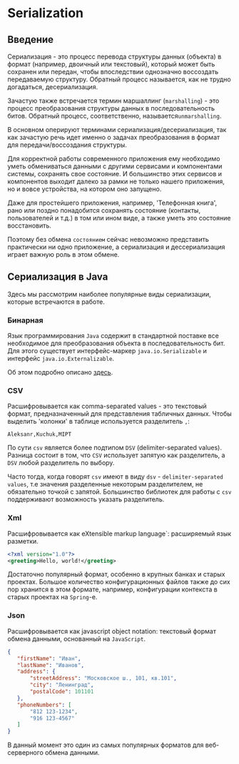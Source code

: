 # Serialization

## Введение

Сериализация - это процесс перевода структуры данных (объекта) в формат (например, двоичный или текстовый), который может быть сохранен или передан, чтобы впоследствии однозначно воссоздать передаваемую структуру. Обратный процесс называется, как не трудно догадаться, десериализация.

Зачастую также встречается термин маршаллинг (`marshalling`) - это процесс преобразования структуры данных в последовательность битов. Обратный процесс, соответственно, называется`unmarshalling`.

В основном оперируют терминами сериализация/десериализация, так как зачастую речь идет именно о задачах преобразования в формат для передачи/воссоздания структуры.

Для корректной работы современного приложения ему необходимо уметь обмениваться данными с другими сервисами и компонентами системы, сохранять свое состояние.
И большинство этих сервисов и компонентов выходит далеко за рамки не только нашего приложения, но и вовсе устройства, на котором оно запущено.

Даже для простейшего приложения, например, 'Телефонная книга', рано или поздно понадобится сохранять состояние (контакты, пользователей и т.д.) в том или ином виде, а также уметь это состояние восстановить.

Поэтому без обмена `состоянием` сейчас невозможно представить практически ни одно приложение, а сериализация и дессериализация играет важную роль в этом обмене.

## Сериализация в Java

Здесь мы рассмотрим наиболее популярные виды сериализации, которые встречаются в работе.

### Бинарная

Язык программирования `Java` содержит в стандартной поставке все необходимое для преобразования объекта в последовательность бит.
Для этого существует интерфейс-маркер `java.io.Serializable` и интерфейс `java.io.Externalizable`.

Об этом подробно описано [здесь](binary/binary.md).

### CSV

Расшифровывается как comma-separated values - это текстовый формат, предназначенный для представления табличных данных. Чтобы выделить 'колонки' в таблице используется разделитель `,`:

```csv
Aleksanr,Kuchuk,MIPT
```

По сути `csv` является более подтипом `DSV` (delimiter-separated values). Разница состоит в том, что `CSV` использует запятую  как разделитель, а `DSV` любой разделитель по выбору.

Часто тогда, когда говорят `csv` имеют в виду `dsv` - `delimiter-separated values`, т.е значения разделенные некоторым разделителем, не обязательно точкой с запятой. Большинство библиотек для работы с `csv` поддерживают возможность указать разделитель.

### Xml

Расшифровывается как eXtensible markup language`: расширяемый язык разметки.

```xml
<?xml version="1.0"?>
<greeting>Hello, world!</greeting>
```

Достаточно популярный формат, особенно в крупных банках и старых проектах. Большое количество конфигурационных файлов также до сих пор хранится в этом формате, например, конфигурации контекста в старых проектах на `Spring`-е.

### Json

Расшифровывается как javascript object notation: текстовый формат обмена данными, основанный на `JavaScript`.

```json
{
   "firstName": "Иван",
   "lastName": "Иванов",
   "address": {
       "streetAddress": "Московское ш., 101, кв.101",
       "city": "Ленинград",
       "postalCode": 101101
   },
   "phoneNumbers": [
       "812 123-1234",
       "916 123-4567"
   ]
}
```

В данный момент это один из самых популярных форматов для веб-серверного обмена данными.
